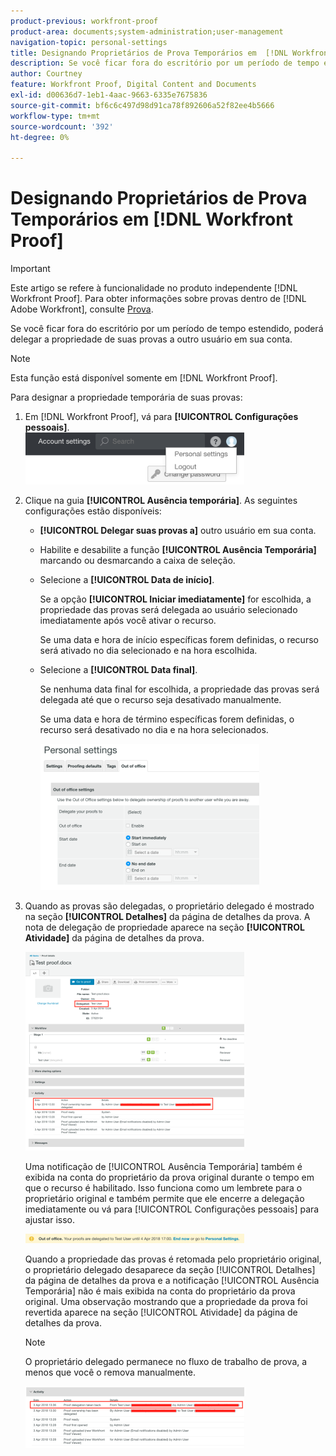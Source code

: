 ```yaml
---
product-previous: workfront-proof
product-area: documents;system-administration;user-management
navigation-topic: personal-settings
title: Designando Proprietários de Prova Temporários em  [!DNL Workfront Proof]
description: Se você ficar fora do escritório por um período de tempo estendido, poderá delegar a propriedade de suas provas a outro usuário em sua conta.
author: Courtney
feature: Workfront Proof, Digital Content and Documents
exl-id: d00636d7-1eb1-4aac-9663-6335e7675836
source-git-commit: bf6c6c497d98d91ca78f892606a52f82ee4b5666
workflow-type: tm+mt
source-wordcount: '392'
ht-degree: 0%

---
```


# Designando Proprietários de Prova Temporários em [!DNL Workfront Proof]

>[!IMPORTANT]
>
>Este artigo se refere à funcionalidade no produto independente [!DNL Workfront Proof]. Para obter informações sobre provas dentro de [!DNL Adobe Workfront], consulte [Prova](../../../review-and-approve-work/proofing/proofing.md).

Se você ficar fora do escritório por um período de tempo estendido, poderá delegar a propriedade de suas provas a outro usuário em sua conta.

>[!NOTE]
>
>Esta função está disponível somente em [!DNL Workfront Proof].

Para designar a propriedade temporária de suas provas:

1. Em [!DNL Workfront Proof], vá para **[!UICONTROL Configurações pessoais]**.\
   ![personal-settings.png](assets/personal-settings-350x83.png)

1. Clique na guia **[!UICONTROL Ausência temporária]**. As seguintes configurações estão disponíveis:

   * **[!UICONTROL Delegar suas provas a]** outro usuário em sua conta.
   * Habilite e desabilite a função **[!UICONTROL Ausência Temporária]** marcando ou desmarcando a caixa de seleção.
   * Selecione a **[!UICONTROL Data de início]**.

     Se a opção **[!UICONTROL Iniciar imediatamente]** for escolhida, a propriedade das provas será delegada ao usuário selecionado imediatamente após você ativar o recurso.

     Se uma data e hora de início específicas forem definidas, o recurso será ativado no dia selecionado e na hora escolhida.

   * Selecione a **[!UICONTROL Data final]**.

     Se nenhuma data final for escolhida, a propriedade das provas será delegada até que o recurso seja desativado manualmente.

     Se uma data e hora de término específicas forem definidas, o recurso será desativado no dia e na hora selecionados.

     ![out-of-office-options.png](assets/out-of-office-options-350x234.png)

1. Quando as provas são delegadas, o proprietário delegado é mostrado na seção **[!UICONTROL Detalhes]** da página de detalhes da prova. A nota de delegação de propriedade aparece na seção **[!UICONTROL Atividade]** da página de detalhes da prova.

   ![seção-atividade-delegada.png](assets/activity-section-delegated-350x318.png)

   Uma notificação de [!UICONTROL Ausência Temporária] também é exibida na conta do proprietário da prova original durante o tempo em que o recurso é habilitado. Isso funciona como um lembrete para o proprietário original e também permite que ele encerre a delegação imediatamente ou vá para [!UICONTROL Configurações pessoais] para ajustar isso.

   ![notificação por conta.png](assets/notification-on-account-350x15.png)

   Quando a propriedade das provas é retomada pelo proprietário original, o proprietário delegado desaparece da seção [!UICONTROL Detalhes] da página de detalhes da prova e a notificação [!UICONTROL Ausência Temporária] não é mais exibida na conta do proprietário da prova original. Uma observação mostrando que a propriedade da prova foi revertida aparece na seção [!UICONTROL Atividade] da página de detalhes da prova.

   >[!NOTE]
   >
   >O proprietário delegado permanece no fluxo de trabalho de prova, a menos que você o remova manualmente.

   ![[!UICONTROL seção-atividade-retirada-de-volta].png](assets/activity-section-taken-back-350x99.png)
